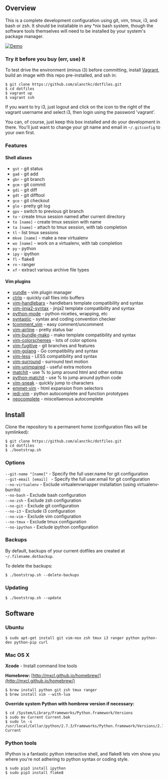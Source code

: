## Overview

This is a complete development configuration using git, vim, tmux, i3, and bash or zsh. It should be installable in any *nix bash system, though the software tools themselves will need to be installed by your system's package manager.

[![Demo](http://giant.gfycat.com/PlushCalmFlamingo.gif)](http://gfycat.com/PlushCalmFlamingo)

### Try it before you buy (err, use) it

To test drive the environment (minus i3) before committing, install [Vagrant](http://www.vagrantup.com/), build an image with this repo pre-installed, and ssh in:

    $ git clone https://github.com/alanctkc/dotfiles.git
    $ cd dotfiles
    $ vagrant up
    $ vagrant ssh

If you want to try i3, just logout and click on the icon to the right of the vagrant username and select i3, then login using the password 'vagrant'.

You can, of course, just keep this box installed and do your development in there. You'll just want to change your git name and email in `~/.gitconfig` to your own first.

### Features

#### Shell aliases

- `gst` - git status
- `gad` - git add
- `gbr` - git branch
- `gcm` - git commit
- `gdi` - git diff
- `gdt` - git difftool
- `gco` - git checkout
- `glo` - pretty git log
- `gpv` - switch to previous git branch
- `to` - create tmux session named after current directory
- `to [name]` - create tmux session with name
- `ta [name]` - attach to tmux session, with tab completion
- `tl` - list tmux sessions
- `mkve [name]` - make a new virtualenv
- `wo [name]` - work on a virtualenv, with tab completion
- `py` - python
- `ipy` - ipython
- `fl` - flake8
- `rn` - ranger
- `xf` - extract various archive file types

#### Vim plugins

- [vundle](https://github.com/gmarik/vundle) - vim plugin manager
- [ctrlp](https://github.com/kien/ctrlp.vim) - quickly call files into buffers
- [vim-handlebars](https://github.com/nono/vim-handlebars) - handlebars template compatibility and syntax
- [vim-jinja2-syntax](https://github.com/Glench/Vim-Jinja2-Syntax) - jinja2 template compatibility and syntax
- [python-mode](https://github.com/klen/python-mode) - python niceties, wrapping, etc
- [syntastic](https://github.com/scrooloose/syntastic) - syntax and coding convention checker
- [tcomment_vim](https://github.com/tomtom/tcomment_vim) - easy comment/uncomment
- [vim-airline](https://github.com/bling/vim-airline) - pretty status bar
- [vim-bundle-mako](https://github.com/sophacles/vim-bundle-mako) - mako template compatibility and syntax
- [vim-colorschemes](https://github.com/flazz/vim-colorschemes) - lots of color options
- [vim-fugitive](https://github.com/tpope/vim-fugitive) - git branches and features
- [vim-golang](https://github.com/jnwhiteh/vim-golang) - Go compatibility and syntax
- [vim-less](https://github.com/groenewege/vim-less) - LESS compatibility and syntax
- [vim-surround](https://github.com/tpope/vim-surround) - surround text motion
- [vim-unimpaired](https://github.com/tpope/vim-unimpaired) - useful extra motions
- [matchit](https://github.com/tmhedberg/matchit) - use % to jump around html and other extras
- [python-matchit](https://github.com/voithos/vim-python-matchit) - use % to jump around python code
- [vim-sneak](https://github.com/justinmk/vim-sneak) - quickly jump to characters
- [emmet-vim](https://github.com/mattn/emmet-vim) - html expansion from selectors
- [jedi-vim](https://github.com/davidhalter/jedi-vim) - python autocomplete and function prototypes
- [neocomplete](https://github.com/Shougo/neocomplete.vim) - miscellaenous autocomplete

## Install

Clone the repository to a permanent home (configuration files will be symlinked):

    $ git clone https://github.com/alanctkc/dotfiles.git
    $ cd dotfiles
    $ ./bootstrap.sh

### Options

`--git-name "[name]"` - Specify the full user.name for git configuration  
`--git-email [email] ` - Specify the full user.email for git configuration  
`--no-virtualenv` - Exclude virtualenvwrapper installation (using virtualenv-burrito)  
`--no-bash` - Exclude bash configuration  
`--no-zsh` - Exclude zsh configuration  
`--no-git` - Exclude git configuration  
`--no-i3` - Exclude i3 configuration  
`--no-vim` - Exclude vim configuration  
`--no-tmux` - Exclude tmux configuration  
`--no-ipython` - Exclude ipython configuration  

### Backups

By default, backups of your current dotfiles are created at `~/.filename.dotbackup`.

To delete the backups:

    $ ./bootstrap.sh --delete-backups

### Updating

    $ ./bootstrap.sh --update

## Software

### Ubuntu

    $ sudo apt-get install git vim-nox zsh tmux i3 ranger python python-dev python-pip curl

### Mac OS X

**Xcode** - Install command line tools

**Homebrew:** [http://mxcl.github.io/homebrew/](http://mxcl.github.io/homebrew/)

    $ brew install python git zsh tmux ranger
    $ brew install vim --with-lua

**Override system Python with hombrew version if necessary:**

    $ cd /System/Library/Frameworks/Python.framework/Versions
    $ sudo mv Current Current.bak
    $ sudo ln -s /usr/local/Cellar/python/2.7.3/Frameworks/Python.framework/Versions/2.7 Current

### Python tools

IPython is a fantastic python interactive shell, and flake8 lets vim show you where you're not adhering to python syntax or coding style.

    $ sudo pip3 install ipython
    $ sudo pip3 install flake8
